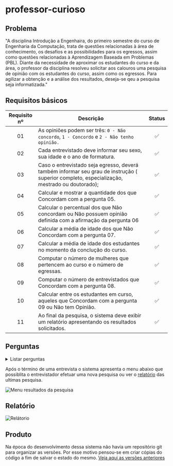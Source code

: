 # professor-curioso

## Problema

"A disciplina Introdução a Engenhaira, do primeiro semestre do curso de Engenharia da 
Computação, trata de questões relacionadas à área de conhecimento, os desafios e as 
possibilidades para os egressos, assim como questões relacionadas à Aprendizagem Baseada
em Problemas (PBL). Diante da necessidade de aproximar os estudantes do curso e da área,
o professor da disciplina resolveu solicitar aos calouros uma pesquisa de opinião com
os estudantes do curso, assim como os egressos. Para agilizar a obtenção e a análise dos 
resultados, deseja-se qeu a pesquisa seja informatizada."

## Requisitos básicos

| Requisito nº | Descrição | Status |
| :----------: | --------- | :----: |
| 01 | As opiniões podem ser três: `0 - Não concordo`,  `1 - Concordo` e `2 - Não tenho opinião.` | :white_check_mark:| 
| 02 | Cada entrevistado deve informar seu sexo, sua idade e o ano de formatura. | :white_check_mark: |
| 03 | Caso o entrevistado seja egresso, deverá também informar seu grau de instrução ( superior completo, especialização, mestrado ou doutorado); | :white_check_mark: |
| 04 | Calcular e mostrar a quantidade dos que Concordam com a pergunta 05. | :white_check_mark: |
| 05 | Calcular o percentual dos que Não concordam ou Não possuem opinião definida com a afirmação da pergunta 06 | :white_check_mark: |
| 06 | Calcular a média de idade dos que Não Concordam com a pergunta 07. | :white_check_mark: |
| 07 | Calcular a média de idade dos estudantes no momento da conclução do curso. | :white_check_mark: |
| 08 | Computar o número de mulheres que pertencem ao curso e o número de egressas. | :white_check_mark: |
| 09 | Computar o número de entrevistados que Concordam com a pergunta 08. | :white_check_mark: |
| 10 | Calcular entre os estudantes em curso, aqueles que Concordam com a pergunta 09 ou Não tem Opinião. | :white_check_mark: |
| 11 | Ao final da pesquisa, o sistema deve exibir um relatório apresentando os resultados solicitados. | :white_check_mark: |

## Perguntas
<details>
<summary> Listar perguntas </summary>
  
| Pergunta nº | Pergunta | Intervalo válido de respostas |
| :---------: | -------- | ----------------------------- |
| 01 | Qual a sua idade? | 10 e 100 |
| 02 | Qual seu sexo? | 1 - Masculino<br>2 - Femenino<br>3 - Voltar|
| 03 | Veterando ou egresso? | 1 - Veterano<br> 2 - Egresso<br> 3 - Voltar |
| 04 | Que ano irá se formar (Se veterano) | entre 2017 e 2050  |
| 4.1 |  Qual é seu grau de escolaridade? | 1 - Especialização<br>2 - Graduado<br>3 - Mestrado<br>4 - Doutorado<br>5 - Voltar |
| 4.2 | Em que ano se formo? (Para egressos) | entre 1900 e 2017 | 
| 05 | Você concorda que o PBL ajuda na execução de seus trabalhos? | 0 - Não Concordo<br>1 - Concordo<br>2 - Não Tenho Opinião |
| 06 | Você concorda que o PBL é melhor que o método tradicional de ensino? | 0 - Não Concordo<br>1 - Concordo<br>2 - Não Tenho Opinião |
| 07 | O mercado de trabalho local é capaz de reter os profissionais formados nas áres de informática e engenharia? | 0 - Não Concordo<br>1 - Concordo<br>2 - Não Tenho Opinião |
| 08 | Voce concorda que os novos alunos desconhecem o PBL quando entram no curso? | 0 - Não Concordo<br>1 - Concordo<br>2 - Não Tenho Opinião |
| 09 | Concorda com a afirmação de que um aluno só consegue se adaptar com o PBL somente a partir do 4º semestre? | 0 - Não Concordo<br>1 - Concordo<br>2 - Não Tenho Opinião |
</details>

Após o término de uma entrevista o sistema apresenta o menu abaixo que possiblita o entrevistador 
efetuar uma nova pesquisa ou ver o [relatório](#relatório) das ultimas pesquisa.

![Menu resultados da pesquisa](https://github.com/UellingtonDamasceno/professor-curioso/res/imagens/menu-fim-pesquisa.png)

## Relatório

![Relátorio](https://github.com/UellingtonDamasceno/professor-curioso/res/imagens/resultados-pesquisas.png)
## Produto

Na época do desenvolvimento dessa sistema não havia um repositório git para organizar as versões. 
Por esse motivo pensou-se em criar cópias do código a fim de salvar o estado do mesmo. [Veja aqui as versões anteriores]()